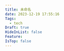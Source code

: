 ```yaml
---
title: 未命名
date: 2023-12-19 17:55:16
Tags:
  - tech
Draft: true
HideInList: false
Feature: 
IsTop: false
---
```





<!--more-->